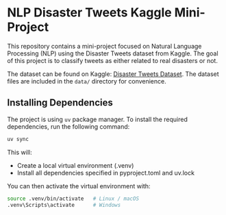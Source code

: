 # NLP Disaster Tweets Kaggle Mini-Project

This repository contains a mini-project focused on Natural Language Processing (NLP) using the Disaster Tweets dataset from Kaggle. The goal of this project is to classify tweets as either related to real disasters or not.

The dataset can be found on Kaggle: [Disaster Tweets Dataset](https://www.kaggle.com/c/nlp-getting-started/overview). The dataset files are included in the `data/` directory for convenience.

## Installing Dependencies

The project is using `uv` package manager. To install the required dependencies, run the following command:

```bash
uv sync
```

This will:

- Create a local virtual environment (.venv)
- Install all dependencies specified in pyproject.toml and uv.lock

You can then activate the virtual environment with:

```bash
source .venv/bin/activate   # Linux / macOS
.venv\Scripts\activate      # Windows
```